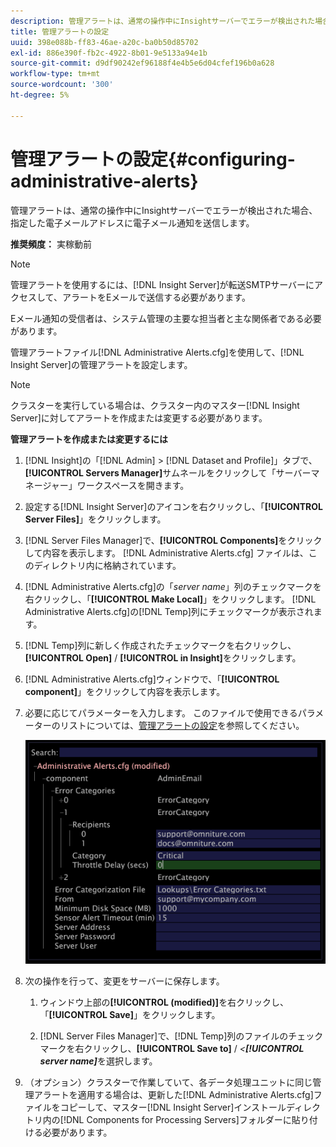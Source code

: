 ```yaml
---
description: 管理アラートは、通常の操作中にInsightサーバーでエラーが検出された場合、指定した電子メールアドレスに電子メール通知を送信します。
title: 管理アラートの設定
uuid: 398e088b-ff83-46ae-a20c-ba0b50d85702
exl-id: 886e390f-fb2c-4922-8b01-9e5133a94e1b
source-git-commit: d9df90242ef96188f4e4b5e6d04cfef196b0a628
workflow-type: tm+mt
source-wordcount: '300'
ht-degree: 5%

---
```


# 管理アラートの設定{#configuring-administrative-alerts}

管理アラートは、通常の操作中にInsightサーバーでエラーが検出された場合、指定した電子メールアドレスに電子メール通知を送信します。

**推奨頻度：** 実稼動前

>[!NOTE]
>
>管理アラートを使用するには、[!DNL Insight Server]が転送SMTPサーバーにアクセスして、アラートをEメールで送信する必要があります。

Eメール通知の受信者は、システム管理の主要な担当者と主な関係者である必要があります。

管理アラートファイル[!DNL Administrative Alerts.cfg]を使用して、[!DNL Insight Server]の管理アラートを設定します。

>[!NOTE]
>
>クラスターを実行している場合は、クラスター内のマスター[!DNL Insight Server]に対してアラートを作成または変更する必要があります。

**管理アラートを作成または変更するには**

1. [!DNL Insight]の「[!DNL Admin] > [!DNL Dataset and Profile]」タブで、**[!UICONTROL Servers Manager]**&#x200B;サムネールをクリックして「サーバーマネージャー」ワークスペースを開きます。
1. 設定する[!DNL Insight Server]のアイコンを右クリックし、「**[!UICONTROL Server Files]**」をクリックします。
1. [!DNL Server Files Manager]で、**[!UICONTROL Components]**&#x200B;をクリックして内容を表示します。 [!DNL Administrative Alerts.cfg] ファイルは、このディレクトリ内に格納されています。
1. [!DNL Administrative Alerts.cfg]の「*server name*」列のチェックマークを右クリックし、「**[!UICONTROL Make Local]**」をクリックします。 [!DNL Administrative Alerts.cfg]の[!DNL Temp]列にチェックマークが表示されます。
1. [!DNL Temp]列に新しく作成されたチェックマークを右クリックし、**[!UICONTROL Open]** / **[!UICONTROL in Insight]**&#x200B;をクリックします。
1. [!DNL Administrative Alerts.cfg]ウィンドウで、「**[!UICONTROL component]**」をクリックして内容を表示します。
1. 必要に応じてパラメーターを入力します。 このファイルで使用できるパラメーターのリストについては、[管理アラートの設定](../../../home/c-inst-svr/c-cfg-stgs-ref/c-admin-alts-cfg-stgs.md#concept-14c3c3ed797f47c5900ec04cae2fc491)を参照してください。

   ![ステップ情報](assets/cfg_adminalerts_examplevalues.png)

1. 次の操作を行って、変更をサーバーに保存します。

   1. ウィンドウ上部の&#x200B;**[!UICONTROL (modified)]**&#x200B;を右クリックし、「**[!UICONTROL Save]**」をクリックします。

   1. [!DNL Server Files Manager]で、[!DNL Temp]列のファイルのチェックマークを右クリックし、**[!UICONTROL Save to]** / *&lt;**[!UICONTROL server name]***&#x200B;を選択します。

1. （オプション）クラスターで作業していて、各データ処理ユニットに同じ管理アラートを適用する場合は、更新した[!DNL Administrative Alerts.cfg]ファイルをコピーして、マスター[!DNL Insight Server]インストールディレクトリ内の[!DNL Components for Processing Servers]フォルダーに貼り付ける必要があります。

